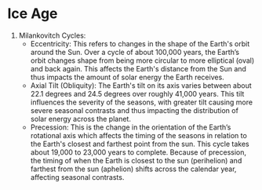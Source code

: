 # Ice Age

1. Milankovitch Cycles:
    - Eccentricity: This refers to changes in the shape of the Earth's orbit around the Sun. Over a cycle of about 100,000 years, the Earth’s orbit changes shape from being more circular to more elliptical (oval) and back again. This affects the Earth's distance from the Sun and thus impacts the amount of solar energy the Earth receives.
    - Axial Tilt (Obliquity): The Earth's tilt on its axis varies between about 22.1 degrees and 24.5 degrees over roughly 41,000 years. This tilt influences the severity of the seasons, with greater tilt causing more severe seasonal contrasts and thus impacting the distribution of solar energy across the planet.
    - Precession: This is the change in the orientation of the Earth’s rotational axis which affects the timing of the seasons in relation to the Earth's closest and farthest point from the sun. This cycle takes about 19,000 to 23,000 years to complete. Because of precession, the timing of when the Earth is closest to the sun (perihelion) and farthest from the sun (aphelion) shifts across the calendar year, affecting seasonal contrasts.
